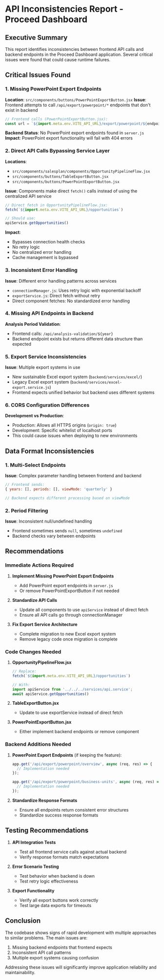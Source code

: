 # API Inconsistencies Report - Proceed Dashboard

## Executive Summary
This report identifies inconsistencies between frontend API calls and backend endpoints in the Proceed Dashboard application. Several critical issues were found that could cause runtime failures.

## Critical Issues Found

### 1. Missing PowerPoint Export Endpoints
**Location**: `src/components/buttons/PowerPointExportButton.jsx`
**Issue**: Frontend attempts to call `/api/export/powerpoint/*` endpoints that don't exist in backend
```javascript
// Frontend calls (PowerPointExportButton.jsx):
const url = `${import.meta.env.VITE_API_URL}/export/powerpoint/${endpoint}`;
```
**Backend Status**: No PowerPoint export endpoints found in `server.js`
**Impact**: PowerPoint export functionality will fail with 404 errors

### 2. Direct API Calls Bypassing Service Layer
**Locations**: 
- `src/components/salesplan/components/OpportunityPipelineFlow.jsx`
- `src/components/buttons/TableExportButton.jsx`
- `src/components/buttons/PowerPointExportButton.jsx`

**Issue**: Components make direct `fetch()` calls instead of using the centralized API service
```javascript
// Direct fetch in OpportunityPipelineFlow.jsx:
fetch(`${import.meta.env.VITE_API_URL}/opportunities`)

// Should use:
apiService.getOpportunities()
```
**Impact**: 
- Bypasses connection health checks
- No retry logic
- No centralized error handling
- Cache management is bypassed

### 3. Inconsistent Error Handling
**Issue**: Different error handling patterns across services
- `connectionManager.js`: Uses retry logic with exponential backoff
- `exportService.js`: Direct fetch without retry
- Direct component fetches: No standardized error handling

### 4. Missing API Endpoints in Backend
**Analysis Period Validation**:
- Frontend calls: `/api/analysis-validation/${year}` 
- Backend endpoint exists but returns different data structure than expected

### 5. Export Service Inconsistencies
**Issue**: Multiple export systems in use
- New sustainable Excel export system (`backend/services/excel/`)
- Legacy Excel export system (`backend/services/excel-export.service.js`)
- Frontend expects unified behavior but backend uses different systems

### 6. CORS Configuration Differences
**Development vs Production**:
- Production: Allows all HTTPS origins (`origin: true`)
- Development: Specific whitelist of localhost ports
- This could cause issues when deploying to new environments

## Data Format Inconsistencies

### 1. Multi-Select Endpoints
**Issue**: Complex parameter handling between frontend and backend
```javascript
// Frontend sends:
{ years: [], periods: [], viewMode: 'quarterly' }

// Backend expects different processing based on viewMode
```

### 2. Period Filtering
**Issue**: Inconsistent null/undefined handling
- Frontend sometimes sends `null`, sometimes `undefined`
- Backend checks vary between endpoints

## Recommendations

### Immediate Actions Required

1. **Implement Missing PowerPoint Export Endpoints**
   - Add PowerPoint export endpoints in `server.js`
   - Or remove PowerPointExportButton if not needed

2. **Standardize API Calls**
   - Update all components to use `apiService` instead of direct fetch
   - Ensure all API calls go through connectionManager

3. **Fix Export Service Architecture**
   - Complete migration to new Excel export system
   - Remove legacy code once migration is complete

### Code Changes Needed

1. **OpportunityPipelineFlow.jsx**
   ```javascript
   // Replace:
   fetch(`${import.meta.env.VITE_API_URL}/opportunities`)
   
   // With:
   import apiService from '../../../services/api.service';
   await apiService.getOpportunities()
   ```

2. **TableExportButton.jsx**
   - Update to use exportService instead of direct fetch

3. **PowerPointExportButton.jsx**
   - Either implement backend endpoints or remove component

### Backend Additions Needed

1. **PowerPoint Export Endpoints** (if keeping the feature):
   ```javascript
   app.get('/api/export/powerpoint/overview', async (req, res) => {
     // Implementation needed
   });
   
   app.get('/api/export/powerpoint/business-units', async (req, res) => {
     // Implementation needed
   });
   ```

2. **Standardize Response Formats**
   - Ensure all endpoints return consistent error structures
   - Standardize success response formats

## Testing Recommendations

1. **API Integration Tests**
   - Test all frontend service calls against actual backend
   - Verify response formats match expectations

2. **Error Scenario Testing**
   - Test behavior when backend is down
   - Test retry logic effectiveness

3. **Export Functionality**
   - Verify all export buttons work correctly
   - Test large data exports for timeouts

## Conclusion

The codebase shows signs of rapid development with multiple approaches to similar problems. The main issues are:
1. Missing backend endpoints that frontend expects
2. Inconsistent API call patterns
3. Multiple export systems causing confusion

Addressing these issues will significantly improve application reliability and maintainability.